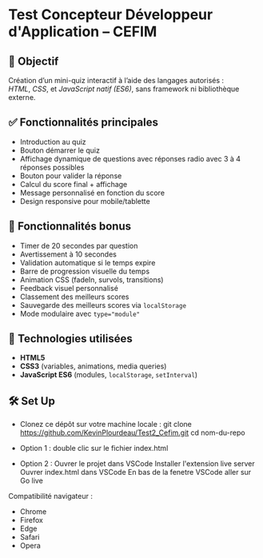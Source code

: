 # Test Concepteur Développeur d'Application – CEFIM

## 🌟 Objectif

Création d’un mini-quiz interactif à l’aide des langages autorisés :  
*HTML*, *CSS*, et *JavaScript natif (ES6)*, sans framework ni bibliothèque externe.

## ✅ Fonctionnalités principales

- Introduction au quiz
- Bouton démarrer le quiz
- Affichage dynamique de questions avec réponses radio avec 3 à 4 réponses possibles
- Bouton pour valider la réponse
- Calcul du score final + affichage
- Message personnalisé en fonction du score
- Design responsive pour mobile/tablette

## 🚀 Fonctionnalités bonus

- Timer de 20 secondes par question
- Avertissement à 10 secondes
- Validation automatique si le temps expire
- Barre de progression visuelle du temps
- Animation CSS (fadeIn, survols, transitions)
- Feedback visuel personnalisé
- Classement des meilleurs scores
- Sauvegarde des meilleurs scores via `localStorage`
- Mode modulaire avec `type="module"`

## 🧪 Technologies utilisées

- **HTML5**  
- **CSS3** (variables, animations, media queries)  
- **JavaScript ES6** (modules, `localStorage`, `setInterval`)


## 🛠️ Set Up

- Clonez ce dépôt sur votre machine locale : git clone https://github.com/KevinPlourdeau/Test2_Cefim.git  cd nom-du-repo

- Option 1 : double clic sur le fichier index.html 
- Option 2 : Ouvrer le projet dans VSCode 
             Installer l'extension live server
             Ouvrer index.html dans VSCode 
             En bas de la fenetre VSCode aller sur Go live

Compatibilité navigateur : 
- Chrome 
- Firefox
- Edge
- Safari
- Opera